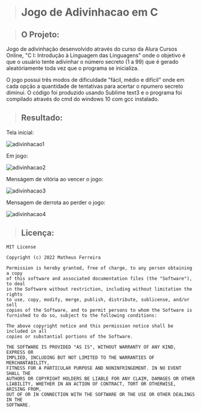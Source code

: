> # Jogo de Adivinhacao em C

> ## O Projeto:

Jogo de adivinhação desenvolvido através do curso da Alura Cursos Online, "C I: Introdução à Linguagem das Linguagens" onde o objetivo é que o usuário tente adivinhar o número secreto (1 a 99) que é gerado aleatóriamente toda vez que o programa se inicializa.

O jogo possui três modos de dificuldade "fácil, médio e difícil" onde em cada opção a quantidade de tentativas para acertar o npumero secreto diminui. O código foi produzido usando Sublime text3 e o programa foi compilado através do cmd do windows 10 com gcc instalado.

> ## Resultado:

Tela inicial:

![adivinhacao1](https://user-images.githubusercontent.com/59848966/87032964-c9fbf800-c1bb-11ea-9271-bd513fa09ef6.png)


Em jogo:

![adivinhacao2](https://user-images.githubusercontent.com/59848966/87032966-ca948e80-c1bb-11ea-9dde-69e7106e9991.png)


Menságem de vitória ao vencer o jogo:

![adivinhacao3](https://user-images.githubusercontent.com/59848966/87032969-ca948e80-c1bb-11ea-81eb-a7439167bb0b.png)


Mensagem de derrota ao perder o jogo:

![adivinhacao4](https://user-images.githubusercontent.com/59848966/87032970-cb2d2500-c1bb-11ea-84a1-901670586e81.png)

> ## Licença:

	MIT License

	Copyright (c) 2022 Matheus Ferreira

	Permission is hereby granted, free of charge, to any person obtaining a copy
	of this software and associated documentation files (the "Software"), to deal
	in the Software without restriction, including without limitation the rights
	to use, copy, modify, merge, publish, distribute, sublicense, and/or sell
	copies of the Software, and to permit persons to whom the Software is
	furnished to do so, subject to the following conditions:

	The above copyright notice and this permission notice shall be included in all
	copies or substantial portions of the Software.

	THE SOFTWARE IS PROVIDED "AS IS", WITHOUT WARRANTY OF ANY KIND, EXPRESS OR
	IMPLIED, INCLUDING BUT NOT LIMITED TO THE WARRANTIES OF MERCHANTABILITY,
	FITNESS FOR A PARTICULAR PURPOSE AND NONINFRINGEMENT. IN NO EVENT SHALL THE
	AUTHORS OR COPYRIGHT HOLDERS BE LIABLE FOR ANY CLAIM, DAMAGES OR OTHER
	LIABILITY, WHETHER IN AN ACTION OF CONTRACT, TORT OR OTHERWISE, ARISING FROM,
	OUT OF OR IN CONNECTION WITH THE SOFTWARE OR THE USE OR OTHER DEALINGS IN THE
	SOFTWARE.
